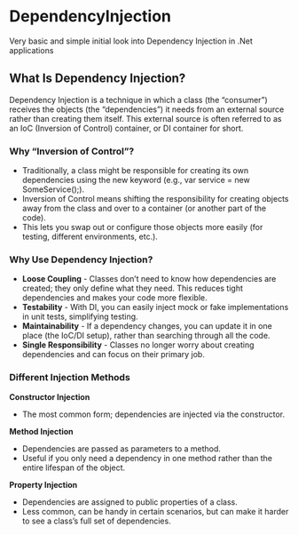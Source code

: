 # DependencyInjection
Very basic and simple initial look into Dependency Injection in .Net applications

## What Is Dependency Injection?
Dependency Injection is a technique in which a class (the “consumer”) receives the objects (the “dependencies”) it needs from an external source rather than creating them itself. This external source is often referred to as an IoC (Inversion of Control) container, or DI container for short.

### Why “Inversion of Control”?
* Traditionally, a class might be responsible for creating its own dependencies using the new keyword (e.g., var service = new SomeService();).
* Inversion of Control means shifting the responsibility for creating objects away from the class and over to a container (or another part of the code).
* This lets you swap out or configure those objects more easily (for testing, different environments, etc.).

### Why Use Dependency Injection?

* **Loose Coupling** - Classes don’t need to know how dependencies are created; they only define what they need. This reduces tight dependencies and makes your code more flexible.
* **Testability** - With DI, you can easily inject mock or fake implementations in unit tests, simplifying testing.
* **Maintainability** - If a dependency changes, you can update it in one place (the IoC/DI setup), rather than searching through all the code.
* **Single Responsibility** - Classes no longer worry about creating dependencies and can focus on their primary job.

### Different Injection Methods

**Constructor Injection**
* The most common form; dependencies are injected via the constructor.

**Method Injection**
* Dependencies are passed as parameters to a method.
* Useful if you only need a dependency in one method rather than the entire lifespan of the object.

**Property Injection**
* Dependencies are assigned to public properties of a class.
* Less common, can be handy in certain scenarios, but can make it harder to see a class’s full set of dependencies.